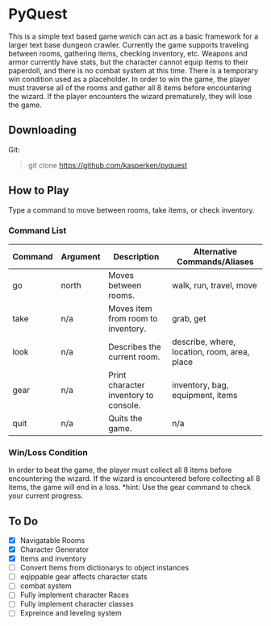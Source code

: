 # PyQuest
This is a simple text based game wmich can act as a basic framework for a larger text base dungeon crawler. Currently the game supports traveling between rooms, gathering items, checking inventory, etc. Weapons and armor currently have stats, but the character cannot equip items to their paperdoll, and there is no combat system at this time. There is a temporary win condition used as a placeholder. In order to win the game, the player must traverse all of the rooms and gather all 8 items before encountering the wizard. If the player encounters the wizard prematurely, they will lose the game.

## Downloading
Git:
>git clone https://github.com/kasperken/pyquest

## How to Play
Type a command to move between rooms, take items, or check inventory.

### Command List
| Command | Argument | Description | Alternative Commands/Aliases |
| ----------- | ----------- | ------------------------------------|-------------------------|
| go | north | Moves between rooms. | walk, run, travel, move |
| take | n/a | Moves item from room to inventory. | grab, get |
| look | n/a | Describes the current room. | describe, where, location, room, area, place |
| gear | n/a | Print character inventory to console. | inventory, bag, equipment, items |
| quit | n/a | Quits the game. | n/a |

### Win/Loss Condition
In order to beat the game, the player must collect all 8 items before encountering the wizard. If the wizard is encountered before collecting all 8 items, the game will end in a loss. *hint: Use the gear command to check your current progress.

## To Do
- [x] Navigatable Rooms
- [x] Character Generator
- [x] Items and inventory
- [ ] Convert Items from dictionarys to object instances
- [ ] eqippable gear affects character stats
- [ ] combat system
- [ ] Fully implement character Races
- [ ] Fully implement character classes
- [ ] Expreince and leveling system
